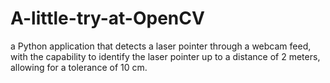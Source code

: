 # A-little-try-at-OpenCV
a Python application that detects a laser pointer through a webcam feed, with the capability to identify the laser pointer up to a distance of 2 meters, allowing for a tolerance of 10 cm.
